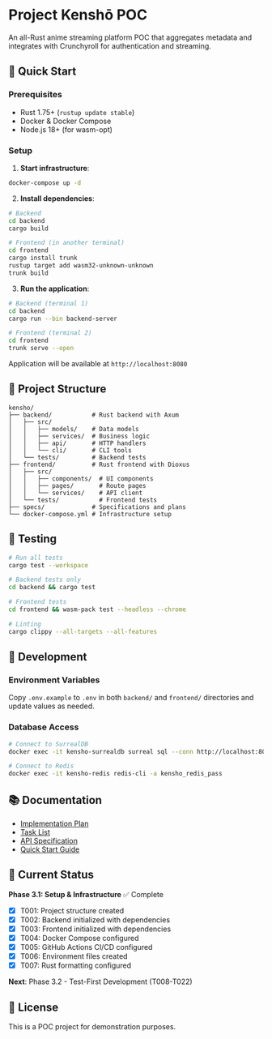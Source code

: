 # Project Kenshō POC

An all-Rust anime streaming platform POC that aggregates metadata and integrates with Crunchyroll for authentication and streaming.

## 🚀 Quick Start

### Prerequisites
- Rust 1.75+ (`rustup update stable`)
- Docker & Docker Compose
- Node.js 18+ (for wasm-opt)

### Setup

1. **Start infrastructure**:
```bash
docker-compose up -d
```

2. **Install dependencies**:
```bash
# Backend
cd backend
cargo build

# Frontend (in another terminal)
cd frontend
cargo install trunk
rustup target add wasm32-unknown-unknown
trunk build
```

3. **Run the application**:
```bash
# Backend (terminal 1)
cd backend
cargo run --bin backend-server

# Frontend (terminal 2)
cd frontend
trunk serve --open
```

Application will be available at `http://localhost:8080`

## 📁 Project Structure

```
kensho/
├── backend/           # Rust backend with Axum
│   ├── src/
│   │   ├── models/    # Data models
│   │   ├── services/  # Business logic
│   │   ├── api/       # HTTP handlers
│   │   └── cli/       # CLI tools
│   └── tests/         # Backend tests
├── frontend/          # Rust frontend with Dioxus
│   ├── src/
│   │   ├── components/  # UI components
│   │   ├── pages/       # Route pages
│   │   └── services/    # API client
│   └── tests/           # Frontend tests
├── specs/             # Specifications and plans
└── docker-compose.yml # Infrastructure setup
```

## 🧪 Testing

```bash
# Run all tests
cargo test --workspace

# Backend tests only
cd backend && cargo test

# Frontend tests
cd frontend && wasm-pack test --headless --chrome

# Linting
cargo clippy --all-targets --all-features
```

## 🔧 Development

### Environment Variables
Copy `.env.example` to `.env` in both `backend/` and `frontend/` directories and update values as needed.

### Database Access
```bash
# Connect to SurrealDB
docker exec -it kensho-surrealdb surreal sql --conn http://localhost:8000 --ns kensho --db poc

# Connect to Redis
docker exec -it kensho-redis redis-cli -a kensho_redis_pass
```

## 📚 Documentation

- [Implementation Plan](specs/001-project-kensh-poc/plan.md)
- [Task List](specs/001-project-kensh-poc/tasks.md)
- [API Specification](specs/001-project-kensh-poc/contracts/openapi.yaml)
- [Quick Start Guide](specs/001-project-kensh-poc/quickstart.md)

## 🎯 Current Status

**Phase 3.1: Setup & Infrastructure** ✅ Complete
- [x] T001: Project structure created
- [x] T002: Backend initialized with dependencies
- [x] T003: Frontend initialized with dependencies
- [x] T004: Docker Compose configured
- [x] T005: GitHub Actions CI/CD configured
- [x] T006: Environment files created
- [x] T007: Rust formatting configured

**Next**: Phase 3.2 - Test-First Development (T008-T022)

## 📄 License

This is a POC project for demonstration purposes.